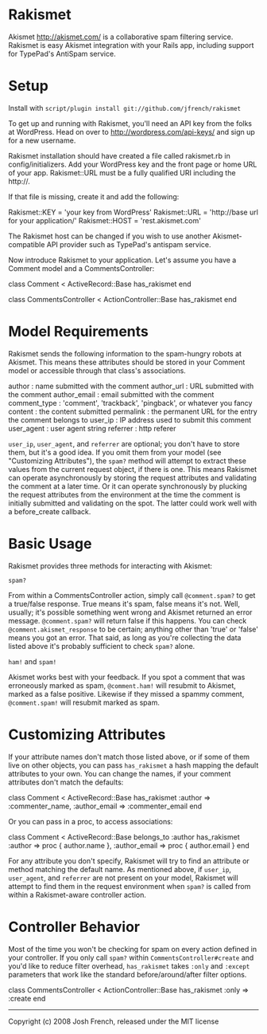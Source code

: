 Rakismet
========

Akismet <http://akismet.com/> is a collaborative spam filtering service.
Rakismet is easy Akismet integration with your Rails app, including support
for TypePad's AntiSpam service.


Setup
=====

Install with `script/plugin install git://github.com/jfrench/rakismet`

To get up and running with Rakismet, you'll need an API key from the folks at
WordPress. Head on over to http://wordpress.com/api-keys/ and sign up for a
new username.

Rakismet installation should have created a file called rakismet.rb in
config/initializers. Add your WordPress key and the front page or home URL of
your app. Rakismet::URL must be a fully qualified URI including the http://.

If that file is missing, create it and add the following:

  Rakismet::KEY  = 'your key from WordPress'
  Rakismet::URL  = 'http://base url for your application/'
  Rakismet::HOST = 'rest.akismet.com'

The Rakismet host can be changed if you wish to use another Akismet-compatible
API provider such as TypePad's antispam service.

Now introduce Rakismet to your application. Let's assume you have a Comment
model and a CommentsController:

  class Comment < ActiveRecord::Base
    has_rakismet
  end

  class CommentsController < ActionController::Base
    has_rakismet
  end


Model Requirements
==================

Rakismet sends the following information to the spam-hungry robots at Akismet.
This means these attributes should be stored in your Comment model or
accessible through that class's associations.

  author        : name submitted with the comment
  author_url    : URL submitted with the comment
  author_email  : email submitted with the comment
  comment_type  : 'comment', 'trackback', 'pingback', or whatever you fancy
  content       : the content submitted
  permalink     : the permanent URL for the entry the comment belongs to
  user_ip       : IP address used to submit this comment
  user_agent    : user agent string
  referrer      : http referer

`user_ip`, `user_agent`, and `referrer` are optional; you don't have to store
them, but it's a good idea. If you omit them from your model (see "Customizing
Attributes"), the `spam?` method will attempt to extract these values from the
current request object, if there is one. This means Rakismet can operate
asynchronously by storing the request attributes and validating the comment at
a later time. Or it can operate synchronously by plucking the request
attributes from the environment at the time the comment is initially submitted
and validating on the spot. The latter could work well with a before_create
callback.


Basic Usage
===========

Rakismet provides three methods for interacting with Akismet:

  `spam?`

From within a CommentsController action, simply call `@comment.spam?` to get a
true/false response. True means it's spam, false means it's not. Well,
usually; it's possible something went wrong and Akismet returned an error
message. `@comment.spam?` will return false if this happens. You can check
`@comment.akismet_response` to be certain; anything other than 'true' or
'false' means you got an error. That said, as long as you're collecting the
data listed above it's probably sufficient to check `spam?` alone.

  `ham!` and `spam!`

Akismet works best with your feedback. If you spot a comment that was
erroneously marked as spam, `@comment.ham!` will resubmit to Akismet, marked
as a false positive. Likewise if they missed a spammy comment,
`@comment.spam!` will resubmit marked as spam.


Customizing Attributes
======================

If your attribute names don't match those listed above, or if some of them
live on other objects, you can pass `has_rakismet` a hash mapping the default 
attributes to your own. You can change the names, if your comment attributes
don't match the defaults:

  class Comment < ActiveRecord::Base
    has_rakismet :author => :commenter_name,
                 :author_email => :commenter_email
  end

Or you can pass in a proc, to access associations:

  class Comment < ActiveRecord::Base
    belongs_to :author
    has_rakismet :author => proc { author.name },
                 :author_email => proc { author.email }
  end

For any attribute you don't specify, Rakismet will try to find an attribute or 
method matching the default name. As mentioned above, if `user_ip`,
`user_agent`, and `referrer` are not present on your model, Rakismet will
attempt to find them in the request environment when `spam?` is called from
within a Rakismet-aware controller action.

Controller Behavior
===================

Most of the time you won't be checking for spam on every action defined in
your controller. If you only call `spam?` within `CommentsController#create` 
and you'd like to reduce filter overhead, `has_rakismet` takes `:only` and
`:except` parameters that work like the standard before/around/after filter
options.

  class CommentsController < ActionController::Base
    has_rakismet :only => :create
  end


--------------------------------------------------------------
Copyright (c) 2008 Josh French, released under the MIT license
